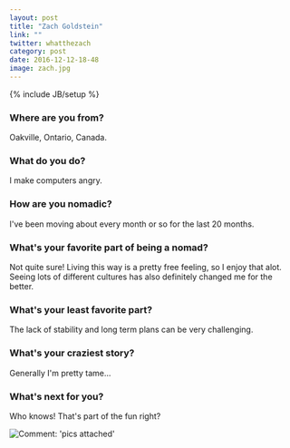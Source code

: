 ```yaml
---
layout: post
title: "Zach Goldstein"
link: ""
twitter: whatthezach
category: post
date: 2016-12-12-18-48
image: zach.jpg
---
```

{% include JB/setup %}

### Where are you from?

Oakville, Ontario, Canada.

### What do you do?

I make computers angry.

### How are you nomadic?

I've been moving about every month or so for the last 20 months.

### What's your favorite part of being a nomad?

Not quite sure! Living this way is a pretty free feeling, so I enjoy that alot. Seeing lots of different cultures has also definitely changed me for the better.

### What's your least favorite part?

The lack of stability and long term plans can be very challenging.

### What's your craziest story?

Generally I'm pretty tame...

### What's next for you?

Who knows! That's part of the fun right?

<img data-src="{{ BASE_PATH }}/assets/img/posts/zach-alt.jpg" title="Comment: 'pics attached'" class="inner-post-image lazyload" />
